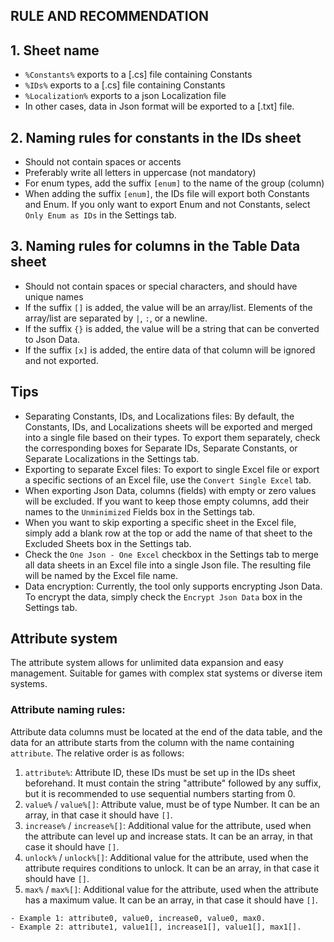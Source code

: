 RULE AND RECOMMENDATION
-----------------------
## 1. Sheet name
- `%Constants%` exports to a [.cs] file containing Constants
- `%IDs%` exports to a [.cs] file containing Constants
- `%Localization%` exports to a json Localization file
- In other cases, data in Json format will be exported to a [.txt] file.

## 2. Naming rules for constants in the IDs sheet
- Should not contain spaces or accents
- Preferably write all letters in uppercase (not mandatory)
- For enum types, add the suffix `[enum]` to the name of the group (column)
- When adding the suffix `[enum]`, the IDs file will export both Constants and Enum. If you only want to export Enum and not Constants, select `Only Enum as IDs` in the Settings tab.

## 3. Naming rules for columns in the Table Data sheet
- Should not contain spaces or special characters, and should have unique names
- If the suffix `[]` is added, the value will be an array/list. Elements of the array/list are separated by `|`, `:`, or a newline.
- If the suffix `{}` is added, the value will be a string that can be converted to Json Data.
- If the suffix `[x]` is added, the entire data of that column will be ignored and not exported.

## Tips
- Separating Constants, IDs, and Localizations files: By default, the Constants, IDs, and Localizations sheets will be exported and merged into a single file based on their types. To export them separately, check the corresponding boxes for Separate IDs, Separate Constants, or Separate Localizations in the Settings tab.
- Exporting to separate Excel files: To export to single Excel file or export a specific sections of an Excel file, use the `Convert Single Excel` tab.
- When exporting Json Data, columns (fields) with empty or zero values will be excluded. If you want to keep those empty columns, add their names to the `Unminimized` Fields box in the Settings tab.
- When you want to skip exporting a specific sheet in the Excel file, simply add a blank row at the top or add the name of that sheet to the Excluded Sheets box in the Settings tab.
- Check the `One Json - One Excel` checkbox in the Settings tab to merge all data sheets in an Excel file into a single Json file. The resulting file will be named by the Excel file name.
- Data encryption:  Currently, the tool only supports encrypting Json Data. To encrypt the data, simply check the `Encrypt Json Data` box in the Settings tab.

## Attribute system
The attribute system allows for unlimited data expansion and easy management. Suitable for games with complex stat systems or diverse item systems.
### Attribute naming rules:
Attribute data columns must be located at the end of the data table, and the data for an attribute starts from the column with the name containing `attribute`. The relative order is as follows:
1. `attribute%`: Attribute ID, these IDs must be set up in the IDs sheet beforehand. It must contain the string "attribute" followed by any suffix, but it is recommended to use sequential numbers starting from 0.
2. `value%` / `value%[]`: Attribute value, must be of type Number. It can be an array, in that case it should have `[]`.
3. `increase%` / `increase%[]`: Additional value for the attribute, used when the attribute can level up and increase stats. It can be an array, in that case it should have `[]`.
4. `unlock%` / `unlock%[]`: Additional value for the attribute, used when the attribute requires conditions to unlock. It can be an array, in that case it should have `[]`.
5. `max%` / `max%[]`: Additional value for the attribute, used when the attribute has a maximum value. It can be an array, in that case it should have `[]`.
```
- Example 1: attribute0, value0, increase0, value0, max0.
- Example 2: attribute1, value1[], increase1[], value1[], max1[].
```